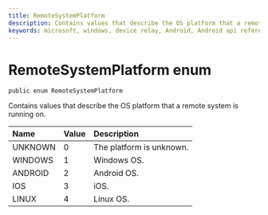 ```yaml
---
title: RemoteSystemPlatform
description: Contains values that describe the OS platform that a remote system is running on.
keywords: microsoft, windows, device relay, Android, Android api reference 
---
```


# RemoteSystemPlatform enum

```
public enum RemoteSystemPlatform
```

Contains values that describe the OS platform that a remote system is running on.

|Name | Value | Description |
|:-- |:-- |:-- |
|UNKNOWN |0| The platform is unknown.|
| WINDOWS|1|Windows OS.|
| ANDROID|2|Android OS.|
| IOS|3|iOS.|
| LINUX|4|Linux OS.|
